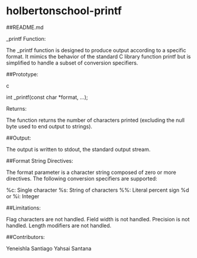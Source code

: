 # holbertonschool-printf

##README.md

_printf Function:

The _printf function is designed to produce output according to a specific format. It mimics the behavior of the standard C library function printf but is simplified to handle a subset of conversion specifiers.

##Prototype:

c

int _printf(const char *format, ...);

Returns:

The function returns the number of characters printed (excluding the null byte used to end output to strings).

##Output:

The output is written to stdout, the standard output stream.

##Format String Directives:

The format parameter is a character string composed of zero or more directives. The following conversion specifiers are supported:

%c: Single character
%s: String of characters
%%: Literal percent sign
%d or %i: Integer

##Limitations:

Flag characters are not handled.
Field width is not handled.
Precision is not handled.
Length modifiers are not handled.

##Contributors:

Yeneishla Santiago
Yahsai Santana


